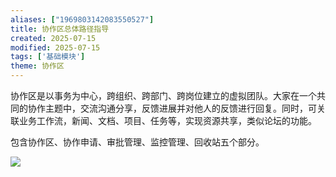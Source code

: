 ```yaml
---
aliases: ["1969803142083550527"]
title: 协作区总体路径指导
created: 2025-07-15
modified: 2025-07-15
tags: ['基础模块']
theme: 协作区
---
```


协作区是以事务为中心，跨组织、跨部门、跨岗位建立的虚拟团队。大家在一个共同的协作主题中，交流沟通分享，反馈进展并对他人的反馈进行回复。同时，可关联业务工作流，新闻、文档、项目、任务等，实现资源共享，类似论坛的功能。

包含协作区、协作申请、审批管理、监控管理、回收站五个部分。

![](https://myhelpdoc.oss-cn-heyuan.aliyuncs.com/mdimages/4bb2996f62c581948b7ff304acfed5d7.jpg)